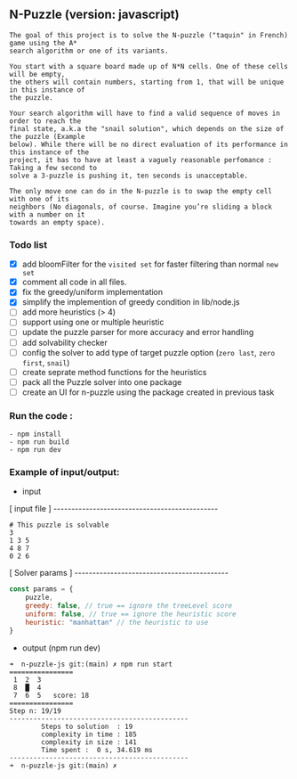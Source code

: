 ## N-Puzzle (version: javascript)
    The goal of this project is to solve the N-puzzle ("taquin" in French) game using the A*
    search algorithm or one of its variants.

    You start with a square board made up of N*N cells. One of these cells will be empty,
    the others will contain numbers, starting from 1, that will be unique in this instance of
    the puzzle.

    Your search algorithm will have to find a valid sequence of moves in order to reach the
    final state, a.k.a the "snail solution", which depends on the size of the puzzle (Example
    below). While there will be no direct evaluation of its performance in this instance of the
    project, it has to have at least a vaguely reasonable perfomance : Taking a few second to
    solve a 3-puzzle is pushing it, ten seconds is unacceptable.

    The only move one can do in the N-puzzle is to swap the empty cell with one of its
    neighbors (No diagonals, of course. Imagine you’re sliding a block with a number on it
    towards an empty space).

### Todo list
- [x] add bloomFilter for the `visited set` for faster filtering than normal `new set`
- [x] comment all code in all files.
- [x] fix the greedy/uniform implementation
- [x] simplify the implemention of greedy condition in lib/node.js
- [ ] add more heuristics (> 4)
- [ ] support using one or multiple heuristic
- [ ] update the puzzle parser for more accuracy and error handling
- [ ] add solvability checker
- [ ] config the solver to add type of target puzzle option (`zero last`, `zero first`, `snail`)
- [ ] create seprate method functions for the heuristics
- [ ] pack all the Puzzle solver into one package
- [ ] create an UI for n-puzzle using the package created in previous task

### Run the code :
```
- npm install
- npm run build
- npm run dev
```


### Example of input/output:
- input

[ input file ] ----------------------------------------------
```
# This puzzle is solvable
3
1 3 5
4 8 7
0 2 6
```
[ Solver params ] -------------------------------------------
```js
const params = {
    puzzle,
    greedy: false, // true == ignore the treeLevel score
    uniform: false, // true == ignore the heuristic score
    heuristic: "manhattan" // the heuristic to use
}
```

- output (npm run dev)
```
➜  n-puzzle-js git:(main) ✗ npm run start 
================
 1  2  3 
 8  █  4 
 7  6  5   score: 18
================
Step n: 19/19
---------------------------------------------
        Steps to solution  : 19
        complexity in time : 185
        complexity in size : 141
        Time spent :  0 s, 34.619 ms
---------------------------------------------
➜  n-puzzle-js git:(main) ✗

```